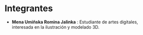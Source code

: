# Integrantes

* **Mena Umiñska Romina Jalinka** : Estudiante de artes digitales, interesada en la ilustración y modelado 3D.

